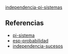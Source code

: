 [independencia-pi-sistemas](pdf/independencia-pi-sistemas.pdf)

## Referencias
- [pi-sistema](./pi-sistema.md)
- [esp-probabilidad](./esp-probabilidad.md)
- [independencia-sucesos](./independencia-sucesos.md)
